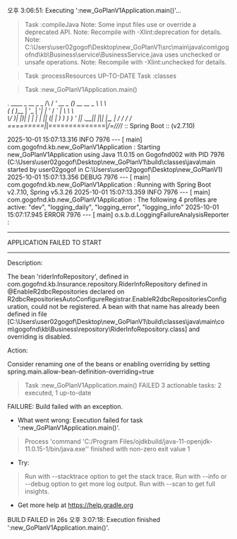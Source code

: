 오후 3:06:51: Executing ':new_GoPlanV1Application.main()'...


> Task :compileJava
Note: Some input files use or override a deprecated API.
Note: Recompile with -Xlint:deprecation for details.
Note: C:\Users\user02gogof\Desktop\new_GoPlanV1\src\main\java\com\gogofnd\kb\Business\service\BusinessService.java uses unchecked or unsafe operations.
Note: Recompile with -Xlint:unchecked for details.

> Task :processResources UP-TO-DATE
> Task :classes

> Task :new_GoPlanV1Application.main()

  .   ____          _            __ _ _
 /\\ / ___'_ __ _ _(_)_ __  __ _ \ \ \ \
( ( )\___ | '_ | '_| | '_ \/ _` | \ \ \ \
 \\/  ___)| |_)| | | | | || (_| |  ) ) ) )
  '  |____| .__|_| |_|_| |_\__, | / / / /
 =========|_|==============|___/=/_/_/_/
 :: Spring Boot ::               (v2.7.10)

2025-10-01 15:07:13.316  INFO 7976 --- [           main] com.gogofnd.kb.new_GoPlanV1Application   : Starting new_GoPlanV1Application using Java 11.0.15 on Gogofnd002 with PID 7976 (C:\Users\user02gogof\Desktop\new_GoPlanV1\build\classes\java\main started by user02gogof in C:\Users\user02gogof\Desktop\new_GoPlanV1)
2025-10-01 15:07:13.356 DEBUG 7976 --- [           main] com.gogofnd.kb.new_GoPlanV1Application   : Running with Spring Boot v2.7.10, Spring v5.3.26
2025-10-01 15:07:13.359  INFO 7976 --- [           main] com.gogofnd.kb.new_GoPlanV1Application   : The following 4 profiles are active: "dev", "logging_daily", "logging_error", "logging_info"
2025-10-01 15:07:17.945 ERROR 7976 --- [           main] o.s.b.d.LoggingFailureAnalysisReporter   : 

***************************
APPLICATION FAILED TO START
***************************

Description:

The bean 'riderInfoRepository', defined in com.gogofnd.kb.Insurance.repository.RiderInfoRepository defined in @EnableR2dbcRepositories declared on R2dbcRepositoriesAutoConfigureRegistrar.EnableR2dbcRepositoriesConfiguration, could not be registered. A bean with that name has already been defined in file [C:\Users\user02gogof\Desktop\new_GoPlanV1\build\classes\java\main\com\gogofnd\kb\Business\repository\RiderInfoRepository.class] and overriding is disabled.

Action:

Consider renaming one of the beans or enabling overriding by setting spring.main.allow-bean-definition-overriding=true


> Task :new_GoPlanV1Application.main() FAILED
3 actionable tasks: 2 executed, 1 up-to-date

FAILURE: Build failed with an exception.

* What went wrong:
Execution failed for task ':new_GoPlanV1Application.main()'.
> Process 'command 'C:/Program Files/ojdkbuild/java-11-openjdk-11.0.15-1/bin/java.exe'' finished with non-zero exit value 1

* Try:
> Run with --stacktrace option to get the stack trace.
> Run with --info or --debug option to get more log output.
> Run with --scan to get full insights.

* Get more help at https://help.gradle.org

BUILD FAILED in 26s
오후 3:07:18: Execution finished ':new_GoPlanV1Application.main()'.
